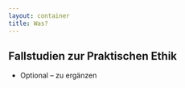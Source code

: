 ```yaml
---
layout: container
title: Was?
---
```


## Fallstudien zur Praktischen Ethik

* Optional – zu ergänzen
